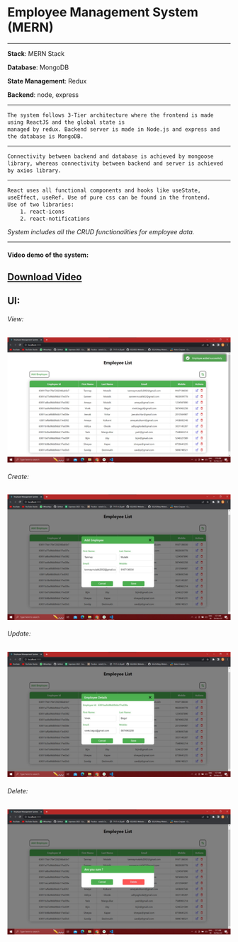 

# Employee Management System (MERN)
----


**Stack**: MERN Stack

**Database**: MongoDB

**State Management**: Redux

**Backend**: node, express

----

    The system follows 3-Tier architecture where the frontend is made using ReactJS and the global state is
    managed by redux. Backend server is made in Node.js and express and the database is MongoDB.
----

    Connectivity between backend and database is achieved by mongoose library, whereas connectivity between backend and server is achieved by axios library.
----
    React uses all functional components and hooks like useState, useEffect, useRef. Use of pure css can be found in the frontend. 
    Use of two libraries:
        1. react-icons
        2. react-notifications

*System includes all the CRUD functionalities for
employee data.*


-----
#### Video demo of the system:
[Download Video](./employee%20management.mkv)
----

## UI:


###### View:


![View](./images/view.jpeg)


###### Create:
 
![Create](./images/create.jpeg)


###### Update:


![Update](./images/update.jpeg)


###### Delete:


![Delete](./images/delete.jpeg)

